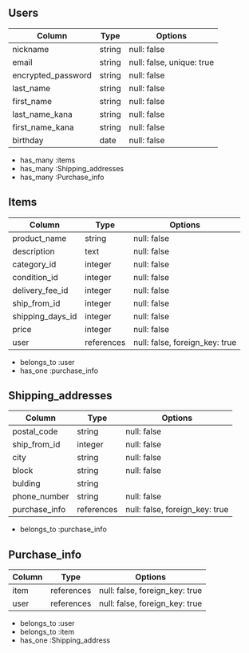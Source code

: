 ## Users

| Column             | Type   | Options                        |
| ------------------ | ------ | ------------------------------ |
| nickname           | string | null: false                    |
| email              | string | null: false, unique: true      |
| encrypted_password | string | null: false                    |
| last_name          | string | null: false                    |
| first_name         | string | null: false                    |
| last_name_kana     | string | null: false                    |
| first_name_kana    | string | null: false                    |
| birthday           | date   | null: false                    |

- has_many :items
- has_many :Shipping_addresses
- has_many :Purchase_info


## Items

| Column           | Type       | Options                        |
| ---------------- | ---------- | ------------------------------ |
| product_name     | string     | null: false                    |
| description      | text       | null: false                    |
| category_id      | integer    | null: false                    |
| condition_id     | integer    | null: false                    |
| delivery_fee_id  | integer    | null: false                    |
| ship_from_id     | integer    | null: false                    |
| shipping_days_id | integer    | null: false                    |
| price            | integer    | null: false                    |
| user             | references | null: false, foreign_key: true |

- belongs_to :user
- has_one :purchase_info


## Shipping_addresses

| Column        | Type       | Options                        |
| ------------- | ---------- | ------------------------------ |
| postal_code   | string     | null: false                    |
| ship_from_id  | integer    | null: false                    |
| city          | string     | null: false                    |
| block         | string     | null: false                    |
| bulding       | string     |                                |
| phone_number  | string     | null: false                    |
| purchase_info | references | null: false, foreign_key: true |

- belongs_to :purchase_info


## Purchase_info

| Column              | Type       | Options                        |
| ------------------- | ---------- | ------------------------------ |
| item                | references | null: false, foreign_key: true |
| user                | references | null: false, foreign_key: true |

- belongs_to :user
- belongs_to :item
- has_one :Shipping_address